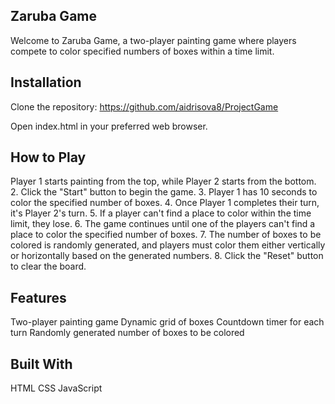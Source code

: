 
## Zaruba Game
Welcome to Zaruba Game, a two-player painting game where players compete to color specified numbers of boxes within a time limit. 

## Installation
Clone the repository: https://github.com/aidrisova8/ProjectGame

Open index.html in your preferred web browser.

## How to Play

 Player 1 starts painting from the top, while Player 2 starts from the bottom.
2. Click the "Start" button to begin the game.
3. Player 1 has 10 seconds to color the specified number of boxes.
4. Once Player 1 completes their turn, it's Player 2's turn.
5. If a player can't find a place to color within the time limit, they lose.
6. The game continues until one of the players can't find a place to color the specified number of boxes.
7. The number of boxes to be colored is randomly generated, and players must color them either vertically or horizontally based on the generated numbers.
8. Click the "Reset" button to clear the board.

## Features
Two-player painting game
Dynamic grid of boxes
Countdown timer for each turn
Randomly generated number of boxes to be colored

## Built With
HTML
CSS
JavaScript
